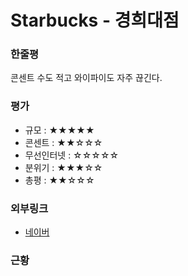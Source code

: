 # Starbucks - 경희대점

### 한줄평

콘센트 수도 적고 와이파이도 자주 끊긴다.

### 평가

- 규모 : ★★★★★
- 콘센트 : ★★☆☆☆
- 무선인터넷 : ☆☆☆☆☆
- 분위기 : ★★★☆☆
- 총평 : ★★☆☆☆

### 외부링크

- [네이버](https://store.naver.com/restaurants/detail?id=18093959)

### 근황